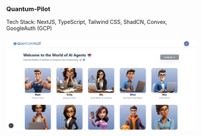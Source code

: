 ### Quantum-Pilot
Tech Stack: NextJS, TypeScript, Tailwind CSS, ShadCN, Convex, GoogleAuth (GCP)
###
<img src="public/demoimg.png" alt="demo img"/>
